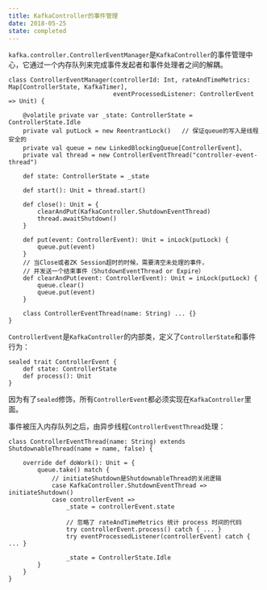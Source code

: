 ```yaml
---
title: KafkaController的事件管理
date: 2018-05-25
state: completed
---
```


`kafka.controller.ControllerEventManager`是`KafkaController`的事件管理中心，它通过一个内存队列来完成事件发起者和事件处理者之间的解耦。

    class ControllerEventManager(controllerId: Int, rateAndTimeMetrics: Map[ControllerState, KafkaTimer],
                                 eventProcessedListener: ControllerEvent => Unit) {

        @volatile private var _state: ControllerState = ControllerState.Idle
        private val putLock = new ReentrantLock()   // 保证queue的写入是线程安全的
        private val queue = new LinkedBlockingQueue[ControllerEvent]、
        private val thread = new ControllerEventThread("controller-event-thread")

        def state: ControllerState = _state

        def start(): Unit = thread.start()

        def close(): Unit = {
            clearAndPut(KafkaController.ShutdownEventThread)
            thread.awaitShutdown()
        }

        def put(event: ControllerEvent): Unit = inLock(putLock) {
            queue.put(event)
        }
        // 当Close或者ZK Session超时的时候，需要清空未处理的事件，
        // 并发送一个结束事件（ShutdownEventThread or Expire）
        def clearAndPut(event: ControllerEvent): Unit = inLock(putLock) {
            queue.clear()
            queue.put(event)
        }

        class ControllerEventThread(name: String) ... {}
    }

`ControllerEvent`是`KafkaController`的内部类，定义了`ControllerState`和事件行为：

    sealed trait ControllerEvent {
        def state: ControllerState
        def process(): Unit
    }

因为有了`sealed`修饰，所有`ControllerEvent`都必须实现在`KafkaController`里面。

事件被压入内存队列之后，由异步线程`ControllerEventThread`处理：

    class ControllerEventThread(name: String) extends ShutdownableThread(name = name, false) {

        override def doWork(): Unit = {
            queue.take() match {
                // initiateShutdown是ShutdownableThread的关闭逻辑
                case KafkaController.ShutdownEventThread => initiateShutdown() 
                case controllerEvent =>
                    _state = controllerEvent.state

                    // 忽略了 rateAndTimeMetrics 统计 process 时间的代码
                    try controllerEvent.process() catch { ... }
                    try eventProcessedListener(controllerEvent) catch { ... }

                    _state = ControllerState.Idle
            }
        }
    }
